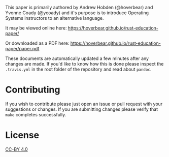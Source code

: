 This paper is primarily authored by Andrew Hobden (@hoverbear) and Yvonne Coady (@ycoady) and it's purpose is to introduce Operating Systems instructors to an alternative language.

It may be viewed online here: https://hoverbear.github.io/rust-education-paper/

Or downloaded as a PDF here: https://hoverbear.github.io/rust-education-paper/paper.pdf

These documents are automatically updated a few minutes after any changes are made. If you'd like to know how this is done please inspect the `.travis.yml` in the root folder of the repository and read about `pandoc`.

# Contributing

If you wish to contribute please just open an issue or pull request with your suggestions or changes. If you are submitting changes please verify that `make` completes successfully.

# License

[CC-BY 4.0](https://creativecommons.org/licenses/by/4.0/)
